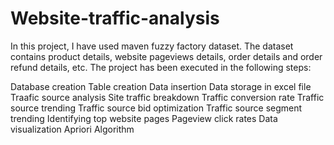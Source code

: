 # Website-traffic-analysis

In this project, I have used maven fuzzy factory dataset. The dataset contains product details, website pageviews details, order details and order refund details, etc. The project has been executed in the following steps:

Database creation
Table creation
Data insertion
Data storage in excel file 
Traafic source analysis
Site traffic breakdown
Traffic conversion rate
Traffic source trending
Traffic source bid optimization
Traffic source segment trending
Identifying top website pages
Pageview click rates
Data visualization
Apriori Algorithm 
